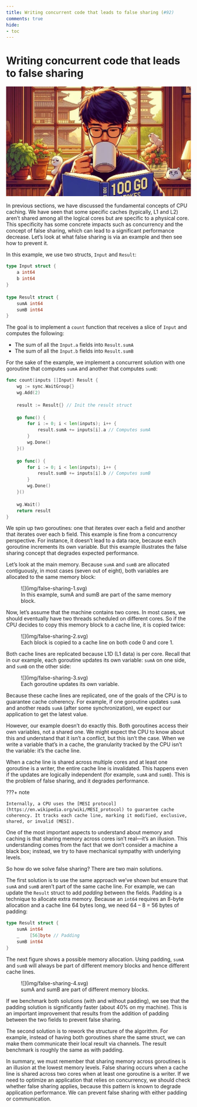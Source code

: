 ```yaml
---
title: Writing concurrent code that leads to false sharing (#92)
comments: true
hide:
- toc
---
```


# Writing concurrent code that leads to false sharing

![](img/false-sharing.jpeg)

In previous sections, we have discussed the fundamental concepts of CPU caching. We have seen that some specific caches (typically, L1 and L2) aren’t shared among all the logical cores but are specific to a physical core. This specificity has some concrete impacts such as concurrency and the concept of false sharing, which can lead to a significant performance decrease. Let’s look at what false sharing is via an example and then see how to prevent it.

In this example, we use two structs, `Input` and `Result`:

```go
type Input struct {
    a int64
    b int64
}

type Result struct {
    sumA int64
    sumB int64
}
```

The goal is to implement a `count` function that receives a slice of `Input` and computes the following:

* The sum of all the `Input.a` fields into `Result.sumA`
* The sum of all the `Input.b` fields into `Result.sumB`

For the sake of the example, we implement a concurrent solution with one goroutine that computes `sumA` and another that computes `sumB`:

```go
func count(inputs []Input) Result {
    wg := sync.WaitGroup{}
    wg.Add(2)

    result := Result{} // Init the result struct

    go func() {
        for i := 0; i < len(inputs); i++ {
            result.sumA += inputs[i].a // Computes sumA
        }
        wg.Done()
    }()

    go func() {
        for i := 0; i < len(inputs); i++ {
            result.sumB += inputs[i].b // Computes sumB
        }
        wg.Done()
    }()

    wg.Wait()
    return result
}
```

We spin up two goroutines: one that iterates over each a field and another that iterates over each b field. This example is fine from a concurrency perspective. For instance, it doesn’t lead to a data race, because each goroutine increments its own variable. But this example illustrates the false sharing concept that degrades expected performance.

Let’s look at the main memory. Because `sumA` and `sumB` are allocated contiguously, in most cases (seven out of eight), both variables are allocated to the same memory block:

<figure markdown>
  ![](img/false-sharing-1.svg)
  <figcaption>In this example, sumA and sumB are part of the same memory block.</figcaption>
</figure>


Now, let’s assume that the machine contains two cores. In most cases, we should eventually have two threads scheduled on different cores. So if the CPU decides to copy this memory block to a cache line, it is copied twice:

<figure markdown>
  ![](img/false-sharing-2.svg)
  <figcaption>Each block is copied to a cache line on both code 0 and core 1.</figcaption>
</figure>

Both cache lines are replicated because L1D (L1 data) is per core. Recall that in our example, each goroutine updates its own variable: `sumA` on one side, and `sumB` on the other side:

<figure markdown>
  ![](img/false-sharing-3.svg)
  <figcaption>Each goroutine updates its own variable.</figcaption>
</figure>

Because these cache lines are replicated, one of the goals of the CPU is to guarantee cache coherency. For example, if one goroutine updates `sumA` and another reads `sumA` (after some synchronization), we expect our application to get the latest value.

However, our example doesn’t do exactly this. Both goroutines access their own variables, not a shared one. We might expect the CPU to know about this and understand that it isn’t a conflict, but this isn’t the case. When we write a variable that’s in a cache, the granularity tracked by the CPU isn’t the variable: it’s the cache line.

When a cache line is shared across multiple cores and at least one goroutine is a writer, the entire cache line is invalidated. This happens even if the updates are logically independent (for example, `sumA` and `sumB`). This is the problem of false sharing, and it degrades performance.

???+ note

    Internally, a CPU uses the [MESI protocol](https://en.wikipedia.org/wiki/MESI_protocol) to guarantee cache coherency. It tracks each cache line, marking it modified, exclusive, shared, or invalid (MESI).

One of the most important aspects to understand about memory and caching is that sharing memory across cores isn’t real—it’s an illusion. This understanding comes from the fact that we don’t consider a machine a black box; instead, we try to have mechanical sympathy with underlying levels.

So how do we solve false sharing? There are two main solutions.

The first solution is to use the same approach we’ve shown but ensure that `sumA` and `sumB` aren’t part of the same cache line. For example, we can update the `Result` struct to add _padding_ between the fields. Padding is a technique to allocate extra memory. Because an `int64` requires an 8-byte allocation and a cache line 64 bytes long, we need 64 – 8 = 56 bytes of padding:

```go hl_lines="3"
type Result struct {
    sumA int64
    _    [56]byte // Padding
    sumB int64
}
```

The next figure shows a possible memory allocation. Using padding, `sumA` and `sumB` will always be part of different memory blocks and hence different cache lines.

<figure markdown>
  ![](img/false-sharing-4.svg)
  <figcaption>sumA and sumB are part of different memory blocks.</figcaption>
</figure>

If we benchmark both solutions (with and without padding), we see that the padding solution is significantly faster (about 40% on my machine). This is an important improvement that results from the addition of padding between the two fields to prevent false sharing.

The second solution is to rework the structure of the algorithm. For example, instead of having both goroutines share the same struct, we can make them communicate their local result via channels. The result benchmark is roughly the same as with padding.

In summary, we must remember that sharing memory across goroutines is an illusion at the lowest memory levels. False sharing occurs when a cache line is shared across two cores when at least one goroutine is a writer. If we need to optimize an application that relies on concurrency, we should check whether false sharing applies, because this pattern is known to degrade application performance. We can prevent false sharing with either padding or communication.
